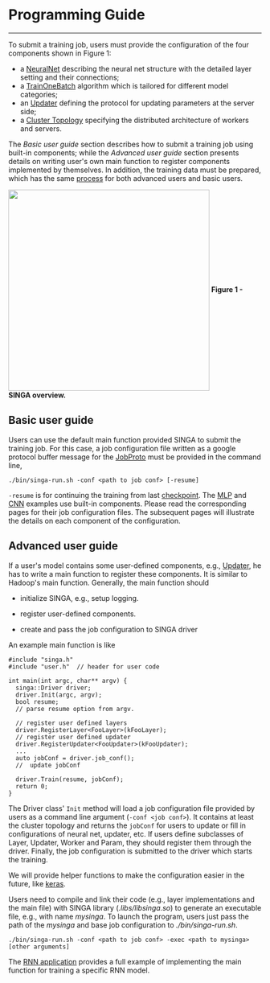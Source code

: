 # Programming Guide

---

To submit a training job, users must provide the configuration of the
four components shown in Figure 1:

  * a [NeuralNet](neural-net.html) describing the neural net structure with the detailed layer setting and their connections;
  * a [TrainOneBatch](train-one-batch.html) algorithm which is tailored for different model categories;
  * an [Updater](updater.html) defining the protocol for updating parameters at the server side;
  * a [Cluster Topology](distributed-training.html) specifying the distributed architecture of workers and servers.

The *Basic user guide* section describes how to submit a training job using
built-in components; while the *Advanced user guide* section presents details
on writing user's own main function to register components implemented by
themselves. In addition, the training data must be prepared, which has the same
[process](data.html) for both advanced users and basic users.

<img src="../images/overview.png" align="center" width="400px"/>
<span><strong>Figure 1 - SINGA overview.</strong></span>



## Basic user guide

Users can use the default main function provided SINGA to submit the training
job. For this case, a job configuration file written as a google protocol
buffer message for the [JobProto](../api/classsinga_1_1JobProto.html) must be provided in the command line,

    ./bin/singa-run.sh -conf <path to job conf> [-resume]

`-resume` is for continuing the training from last
[checkpoint](checkpoint.html).
The [MLP](mlp.html) and [CNN](cnn.html)
examples use built-in components. Please read the corresponding pages for their
job configuration files. The subsequent pages will illustrate the details on
each component of the configuration.

## Advanced user guide

If a user's model contains some user-defined components, e.g.,
[Updater](updater.html), he has to write a main function to
register these components. It is similar to Hadoop's main function. Generally,
the main function should

  * initialize SINGA, e.g., setup logging.

  * register user-defined components.

  * create and pass the job configuration to SINGA driver


An example main function is like

    #include "singa.h"
    #include "user.h"  // header for user code

    int main(int argc, char** argv) {
      singa::Driver driver;
      driver.Init(argc, argv);
      bool resume;
      // parse resume option from argv.

      // register user defined layers
      driver.RegisterLayer<FooLayer>(kFooLayer);
      // register user defined updater
      driver.RegisterUpdater<FooUpdater>(kFooUpdater);
      ...
      auto jobConf = driver.job_conf();
      //  update jobConf

      driver.Train(resume, jobConf);
      return 0;
    }

The Driver class' `Init` method will load a job configuration file provided by
users as a command line argument (`-conf <job conf>`). It contains at least the
cluster topology and returns the `jobConf` for users to update or fill in
configurations of neural net, updater, etc. If users define subclasses of
Layer, Updater, Worker and Param, they should register them through the driver.
Finally, the job configuration is submitted to the driver which starts the
training.

We will provide helper functions to make the configuration easier in the
future, like [keras](https://github.com/fchollet/keras).

Users need to compile and link their code (e.g., layer implementations and the main
file) with SINGA library (*.libs/libsinga.so*) to generate an
executable file, e.g., with name *mysinga*.  To launch the program, users just pass the
path of the *mysinga* and base job configuration to *./bin/singa-run.sh*.

    ./bin/singa-run.sh -conf <path to job conf> -exec <path to mysinga> [other arguments]

The [RNN application](rnn.html) provides a full example of
implementing the main function for training a specific RNN model.
